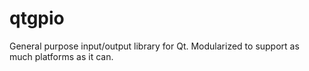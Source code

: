 qtgpio
======

General purpose input/output library for Qt. Modularized to support as much platforms as it can.

